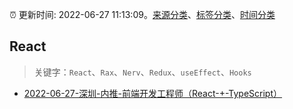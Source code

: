 :alarm_clock: 更新时间: 2022-06-27 11:13:09。[来源分类](../README.md)、[标签分类](../TAGS.md)、[时间分类](../TIMELINE.md)

## React


> 关键字：`React`、`Rax`、`Nerv`、`Redux`、`useEffect`、`Hooks`



- [2022-06-27-深圳-内推-前端开发工程师（React-+-TypeScript）](https://www.v2ex.com/t/862514) 